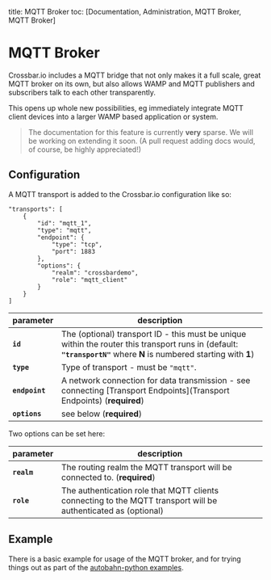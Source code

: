 title: MQTT Broker
toc: [Documentation, Administration, MQTT Broker, MQTT Broker]

# MQTT Broker

Crossbar.io includes a MQTT bridge that not only makes it a full scale, great MQTT broker on its own, but also allows WAMP and MQTT publishers and subscribers talk to each other transparently.

This opens up whole new possibilities, eg immediately integrate MQTT client devices into a larger WAMP based application or system.

> The documentation for this feature is currently **very** sparse. We will be working on extending it soon. (A pull request adding docs would, of course, be highly appreciated!)

## Configuration

A MQTT transport is added to the Crossbar.io configuration like so:

```
"transports": [
    {
        "id": "mqtt_1",
        "type": "mqtt",
        "endpoint": {
            "type": "tcp",
            "port": 1883
        },
        "options": {
            "realm": "crossbardemo",
            "role": "mqtt_client"
        }
    }
]
```

parameter | description
---|---
**`id`** | The (optional) transport ID - this must be unique within the router this transport runs in (default: **`"transportN"`** where **N** is numbered starting with **1**)
**`type`** | Type of transport - must be `"mqtt"`.
**`endpoint`** | A network connection for data transmission - see connecting [Transport Endpoints](Transport Endpoints) (**required**)
**`options`** | see below (**required**)

Two options can be set here:

parameter | description
---|---
**`realm`** | The routing realm the MQTT transport will be connected to. (**required**)
**`role`** | The authentication role that MQTT clients connecting to the MQTT transport will be authenticated as (optional)

## Example

There is a basic example for usage of the MQTT broker, and for trying things out as part of the [autobahn-python examples](https://github.com/crossbario/autobahn-python/tree/master/examples/twisted/wamp/mqtt).
